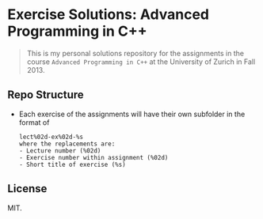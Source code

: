 Exercise Solutions: Advanced Programming in C++
===============================================

> This is my personal solutions repository for the assignments in the
> course `Advanced Programming in C++` at the University of Zurich in
> Fall 2013.

Repo Structure
--------------

* Each exercise of the assignments will have their own subfolder in the format of
  ```
  lect%02d-ex%02d-%s
  where the replacements are:
  - Lecture number (%02d)
  - Exercise number within assignment (%02d)
  - Short title of exercise (%s)
  ```

License
-------

MIT.

